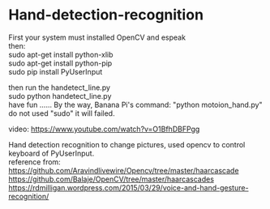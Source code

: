 # Hand-detection-recognition
First your system must installed OpenCV and espeak                                                                                                                               
then:                                                                                                                                                                        
sudo apt-get install python-xlib                                                                                                                                  
sudo apt-get install python-pip                                                                                                                                          
sudo pip install PyUserInput

then run the handetect_line.py                                                                                                     
sudo python handetect_line.py                                                                                                                                       
have fun ......                                                                                                                 By the way, Banana Pi's command: "python motoion_hand.py"  do not used "sudo" it will failed.                                    

video: https://www.youtube.com/watch?v=O1BfhDBFPgg

Hand detection recognition to change pictures, used opencv to control keyboard of PyUserInput.                                                  
reference from:                                                                                                             
https://github.com/Aravindlivewire/Opencv/tree/master/haarcascade  
https://github.com/Balaje/OpenCV/tree/master/haarcascades  
https://rdmilligan.wordpress.com/2015/03/29/voice-and-hand-gesture-recognition/
